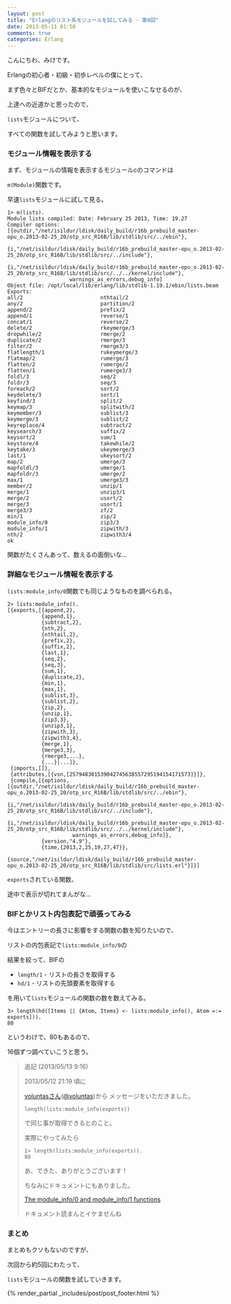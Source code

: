 ```yaml
---
layout: post
title: "Erlangのリスト系モジュールを試してみる - 第0回"
date: 2013-05-11 01:50
comments: true
categories: Erlang
---
```


こんにちわ、みけです。

Erlangの初心者・初級・初歩レベルの僕にとって、

まず色々とBIFだとか、基本的なモジュールを使いこなせるのが、

上達への近道かと思ったので、

`lists`モジュールについて、

すべての関数を試してみようと思います。


### モジュール情報を表示する

まず、モジュールの情報を表示するモジュールcのコマンドは

`m(Module)`関数です。

早速`lists`モジュールに試して見る。

```
1> m(lists).
Module lists compiled: Date: February 25 2013, Time: 19.27
Compiler options:  [{outdir,"/net/isildur/ldisk/daily_build/r16b_prebuild_master-opu_o.2013-02-25_20/otp_src_R16B/lib/stdlib/src/../ebin"},
                    {i,"/net/isildur/ldisk/daily_build/r16b_prebuild_master-opu_o.2013-02-25_20/otp_src_R16B/lib/stdlib/src/../include"},
                    {i,"/net/isildur/ldisk/daily_build/r16b_prebuild_master-opu_o.2013-02-25_20/otp_src_R16B/lib/stdlib/src/../../kernel/include"},
                    warnings_as_errors,debug_info]
Object file: /opt/local/lib/erlang/lib/stdlib-1.19.1/ebin/lists.beam
Exports: 
all/2                         nthtail/2
any/2                         partition/2
append/2                      prefix/2
append/1                      reverse/1
concat/1                      reverse/2
delete/2                      rkeymerge/3
dropwhile/2                   rmerge/2
duplicate/2                   rmerge/3
filter/2                      rmerge3/3
flatlength/1                  rukeymerge/3
flatmap/2                     rumerge/3
flatten/2                     rumerge/2
flatten/1                     rumerge3/3
foldl/3                       seq/2
foldr/3                       seq/3
foreach/2                     sort/2
keydelete/3                   sort/1
keyfind/3                     split/2
keymap/3                      splitwith/2
keymember/3                   sublist/3
keymerge/3                    sublist/2
keyreplace/4                  subtract/2
keysearch/3                   suffix/2
keysort/2                     sum/1
keystore/4                    takewhile/2
keytake/3                     ukeymerge/3
last/1                        ukeysort/2
map/2                         umerge/3
mapfoldl/3                    umerge/1
mapfoldr/3                    umerge/2
max/1                         umerge3/3
member/2                      unzip/1
merge/1                       unzip3/1
merge/2                       usort/2
merge/3                       usort/1
merge3/3                      zf/2
min/1                         zip/2
module_info/0                 zip3/3
module_info/1                 zipwith/3
nth/2                         zipwith3/4
ok

```

関数がたくさんあって、数えるの面倒いな…

### 詳細なモジュール情報を表示する

`lists:module_info/0`関数でも同じようなものを調べられる。

```
2> lists:module_info().
[{exports,[{append,2},
           {append,1},
           {subtract,2},
           {nth,2},
           {nthtail,2},
           {prefix,2},
           {suffix,2},
           {last,1},
           {seq,2},
           {seq,3},
           {sum,1},
           {duplicate,2},
           {min,1},
           {max,1},
           {sublist,3},
           {sublist,2},
           {zip,2},
           {unzip,1},
           {zip3,3},
           {unzip3,1},
           {zipwith,3},
           {zipwith3,4},
           {merge,1},
           {merge3,3},
           {rmerge3,...},
           {...}|...]},
 {imports,[]},
 {attributes,[{vsn,[257948301539042745638557295194154171573]}]},
 {compile,[{options,[{outdir,"/net/isildur/ldisk/daily_build/r16b_prebuild_master-opu_o.2013-02-25_20/otp_src_R16B/lib/stdlib/src/../ebin"},
                     {i,"/net/isildur/ldisk/daily_build/r16b_prebuild_master-opu_o.2013-02-25_20/otp_src_R16B/lib/stdlib/src/../include"},
                     {i,"/net/isildur/ldisk/daily_build/r16b_prebuild_master-opu_o.2013-02-25_20/otp_src_R16B/lib/stdlib/src/../../kernel/include"},
                     warnings_as_errors,debug_info]},
           {version,"4.9"},
           {time,{2013,2,25,19,27,47}},
           {source,"/net/isildur/ldisk/daily_build/r16b_prebuild_master-opu_o.2013-02-25_20/otp_src_R16B/lib/stdlib/src/lists.erl"}]}]
```

`exports`されている関数、

途中で表示が切れてまんがな…

### BIFとかリスト内包表記で頑張ってみる

今はエントリーの長さに影響をする関数の数を知りたいので、

リストの内包表記で`lists:module_info/0`の

結果を絞って、BIFの

+ `length/1` - リストの長さを取得する
+ `hd/1` - リストの先頭要素を取得する

を用いて`lists`モジュールの関数の数を数えてみる。

```
3> length(hd([Items || {Atom, Items} <- lists:module_info(), Atom =:= exports])).
80
```

というわけで、80もあるので、

16個ずつ調べていこうと思う。

> 追記 (2013/05/13 9:16)
> 
> 2013/05/12 21:19 頃に
> 
> [voluntasさん](https://github.com/voluntas)([@voluntas](http://twitter.com/voluntas))から
> メッセージをいただきました。
> 
> `length(lists:module_info(exports))`
> 
> で同じ事が取得できるとのこと。
> 
> 実際にやってみたら
> 
> ```
> 1> length(lists:module_info(exports)).
> 80
> ```
> 
> あ、できた、ありがとうございます！
> 
> ちなみにドキュメントにもありました。
> 
> [The module_info/0 and module_info/1 functions](http://erlang.org/doc/reference_manual/modules.html#id74571)
> 
> ドキュメント読まんとイケませんね
> 









### まとめ

まとめもクソもないのですが、

次回から約5回にわたって、

`lists`モジュールの関数を試していきます。


{% render_partial _includes/post/post_footer.html %}


